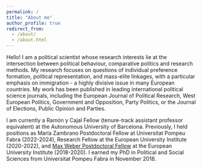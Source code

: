 ```yaml
---
permalink: /
title: "About me"
author_profile: true
redirect_from: 
  - /about/
  - /about.html
---
```


Hello! I am a political scientist whose research interests lie at the intersection between political behaviour, comparative politics and research methods. My research focuses on questions of individual preference formation, political representation, and mass-elite linkages, with a particular emphasis on immigration - a highly divisive issue in many European countries. My work has been published in leading international political science journals, including the European Journal of Political Research, West European Politics, Government and Opposition, Party Politics, or the Journal of Elections, Public Opinion and Parties.

I am currently a Ramón y Cajal Fellow (tenure-track assistant professor equivalent) at the Autonomous University of Barcelona. Previously, I held positions as María Zambrano Postdoctoral Fellow at Universitat Pompeu Fabra (2022-2024), Research Fellow at the European University Institute (2020-2022), and [Max Weber Postdoctoral Fellow](https://www.eui.eu/en/academic-units/max-weber-programme-for-postdoctoral-studies) at the European University Institute (2018-2020). I earned my PhD in Political and Social Sciences from Universitat Pompeu Fabra in November 2018.
